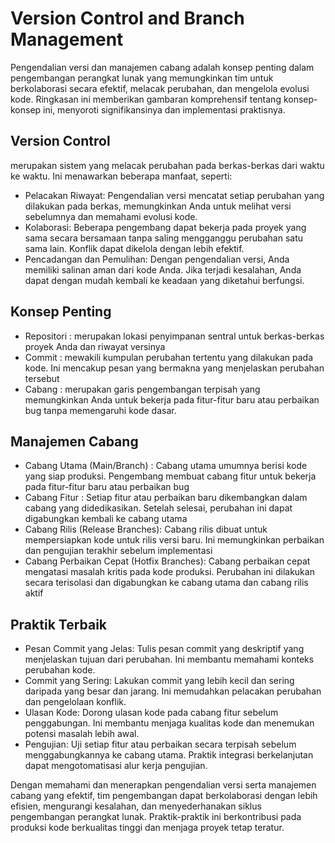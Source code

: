 # Version Control and Branch Management
Pengendalian versi dan manajemen cabang adalah konsep penting dalam pengembangan perangkat lunak yang memungkinkan tim untuk berkolaborasi secara efektif, melacak perubahan, dan mengelola evolusi kode. Ringkasan ini memberikan gambaran komprehensif tentang konsep-konsep ini, menyoroti signifikansinya dan implementasi praktisnya.

## Version Control 
merupakan sistem yang melacak perubahan pada berkas-berkas dari waktu ke waktu. Ini menawarkan beberapa manfaat, seperti:
* Pelacakan Riwayat: Pengendalian versi mencatat setiap perubahan yang dilakukan pada berkas, memungkinkan Anda untuk melihat versi sebelumnya dan memahami evolusi kode.
* Kolaborasi: Beberapa pengembang dapat bekerja pada proyek yang sama secara bersamaan tanpa saling mengganggu perubahan satu sama lain. Konflik dapat dikelola dengan lebih efektif.
* Pencadangan dan Pemulihan: Dengan pengendalian versi, Anda memiliki salinan aman dari kode Anda. Jika terjadi kesalahan, Anda dapat dengan mudah kembali ke keadaan yang diketahui berfungsi.

## Konsep Penting
* Repositori : merupakan lokasi penyimpanan sentral untuk berkas-berkas proyek Anda dan riwayat versinya
* Commit : mewakili kumpulan perubahan tertentu yang dilakukan pada kode. Ini mencakup pesan yang bermakna yang menjelaskan perubahan tersebut
* Cabang : merupakan garis pengembangan terpisah yang memungkinkan Anda untuk bekerja pada fitur-fitur baru atau perbaikan bug tanpa memengaruhi kode dasar.

## Manajemen Cabang
* Cabang Utama (Main/Branch) : Cabang utama umumnya berisi kode yang siap produksi. Pengembang membuat cabang fitur untuk bekerja pada fitur-fitur baru atau perbaikan bug
* Cabang Fitur : Setiap fitur atau perbaikan baru dikembangkan dalam cabang yang didedikasikan. Setelah selesai, perubahan ini dapat digabungkan kembali ke cabang utama
* Cabang Rilis (Release Branches): Cabang rilis dibuat untuk mempersiapkan kode untuk rilis versi baru. Ini memungkinkan perbaikan dan pengujian terakhir sebelum implementasi
* Cabang Perbaikan Cepat (Hotfix Branches): Cabang perbaikan cepat mengatasi masalah kritis pada kode produksi. Perubahan ini dilakukan secara terisolasi dan digabungkan ke cabang utama dan cabang rilis aktif

## Praktik Terbaik 
* Pesan Commit yang Jelas: Tulis pesan commit yang deskriptif yang menjelaskan tujuan dari perubahan. Ini membantu memahami konteks perubahan kode.
* Commit yang Sering: Lakukan commit yang lebih kecil dan sering daripada yang besar dan jarang. Ini memudahkan pelacakan perubahan dan pengelolaan konflik.
* Ulasan Kode: Dorong ulasan kode pada cabang fitur sebelum penggabungan. Ini membantu menjaga kualitas kode dan menemukan potensi masalah lebih awal.
* Pengujian: Uji setiap fitur atau perbaikan secara terpisah sebelum menggabungkannya ke cabang utama. Praktik integrasi berkelanjutan dapat mengotomatisasi alur kerja pengujian.

Dengan memahami dan menerapkan pengendalian versi serta manajemen cabang yang efektif, tim pengembangan dapat berkolaborasi dengan lebih efisien, mengurangi kesalahan, dan menyederhanakan siklus pengembangan perangkat lunak. Praktik-praktik ini berkontribusi pada produksi kode berkualitas tinggi dan menjaga proyek tetap teratur.


